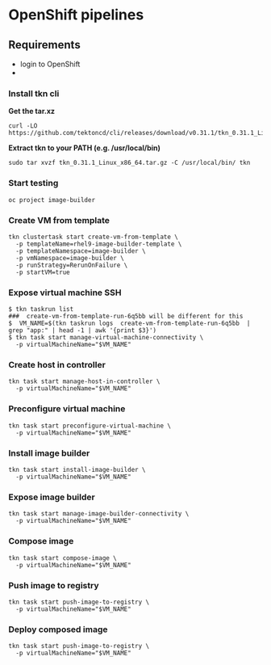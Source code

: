 # OpenShift pipelines

## Requirements 
* login to OpenShift
* 

### Install tkn cli
**Get the tar.xz**
```
curl -LO https://github.com/tektoncd/cli/releases/download/v0.31.1/tkn_0.31.1_Linux_x86_64.tar.gz
```

**Extract tkn to your PATH (e.g. /usr/local/bin)**
```
sudo tar xvzf tkn_0.31.1_Linux_x86_64.tar.gz -C /usr/local/bin/ tkn
```

### Start testing
```
oc project image-builder
```


### Create VM from template
```
tkn clustertask start create-vm-from-template \
  -p templateName=rhel9-image-builder-template \
  -p templateNamespace=image-builder \
  -p vmNamespace=image-builder \
  -p runStrategy=RerunOnFailure \
  -p startVM=true
```

### Expose virtual machine SSH
```
$ tkn taskrun list
###  create-vm-from-template-run-6q5bb will be different for this
$  VM_NAME=$(tkn taskrun logs  create-vm-from-template-run-6q5bb  | grep "app:" | head -1 | awk '{print $3}')
$ tkn task start manage-virtual-machine-connectivity \
  -p virtualMachineName="$VM_NAME"
```

### Create host in controller
```
tkn task start manage-host-in-controller \
  -p virtualMachineName="$VM_NAME"
```

### Preconfigure virtual machine
```
tkn task start preconfigure-virtual-machine \
  -p virtualMachineName="$VM_NAME"
```
### Install image builder
```
tkn task start install-image-builder \
  -p virtualMachineName="$VM_NAME"
```

### Expose image builder
```
tkn task start manage-image-builder-connectivity \
  -p virtualMachineName="$VM_NAME"
```

### Compose image
```
tkn task start compose-image \
  -p virtualMachineName="$VM_NAME"
```

### Push image to registry
```
tkn task start push-image-to-registry \
  -p virtualMachineName="$VM_NAME"
```

### Deploy composed image
```
tkn task start push-image-to-registry \
  -p virtualMachineName="$VM_NAME"
````